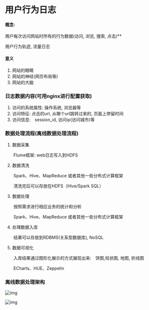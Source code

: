 # 用户行为日志

#### 概念:

用户每次访问网站时所有的行为数据(访问, 浏览, 搜索, 点击)**

用户行为轨迹, 流量日志



#### 意义

1.  网站的眼睛
2.  网站的神经(网页布局等)
3.  网站的大脑



### 日志数据内容(可用nginx进行配置获取)

1.  访问的系统属性: 操作系统, 浏览器等
2.  访问特征: 点击的url, 从哪个url跳转过来的, 页面上停留时间
3.  访问信息:　session_id, 访问ip(访问城市)等



### 数据处理流程(离线数据处理流程)

1.  数据采集

    ​	Flume框架: web日志写入到HDFS

2.  数据清洗

    ​    Spark、Hive、MapReduce 或者其他一些分布式计算框架

    ​	清洗完后可以存放在HDFS（Hive/Spark SQL）

3.  数据处理

    ​    按照需求进行相应业务的统计和分析

    ​	Spark、Hive、MapReduce 或者其他一些分布式计算框架

4.  处理数据入库

    ​	结果可以存放到RDBMS(关系型数据库), NoSQL

5.  数据可视化

    ​	入库结果通过图形化展示的方式展现出来:　饼图,柱状图, 地图, 折线图

    ​	ECharts、HUE、Zeppelin



### 离线数据处理架构

![img](/home/eugeo/文档/学习笔记/Java-golang-learning/bigData/用户日志分析.assets/169594-60743ae24e0b169d.png)

![img](/home/eugeo/文档/学习笔记/Java-golang-learning/bigData/用户日志分析.assets/230521x458bk4yrzhwvjwk.jpg)

